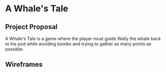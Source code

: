 # A Whale's Tale

## Project Proposal
A Whale's Tale is a game where the player must guide Wally the whale back to his pod while avoiding bombs and trying to gather as many points as possible.

## Wireframes
